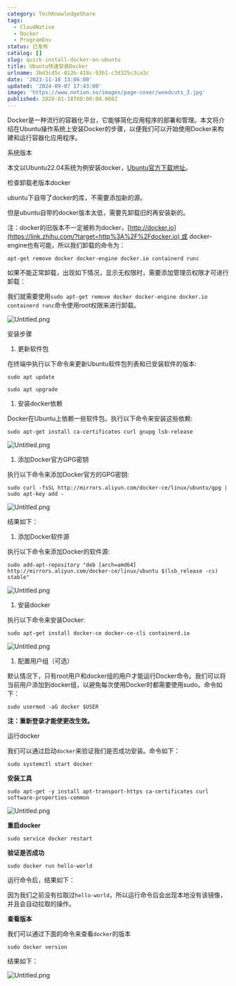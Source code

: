 ```yaml
---
category: TechKnowledgeShare
tags:
  - CloudNative
  - Docker
  - ProgramEnv
status: 已发布
catalog: []
slug: quick-install-docker-on-ubuntu
title: Ubuntu快速安装Docker
urlname: 3bd3cd5c-012b-418c-93b1-c3d325c3ca3c
date: '2023-11-18 13:06:00'
updated: '2024-09-07 17:43:00'
image: 'https://www.notion.so/images/page-cover/woodcuts_3.jpg'
published: 2020-01-18T08:00:00.000Z
---
```


Docker是一种流行的容器化平台，它能够简化应用程序的部署和管理。本文将介绍在Ubuntu操作系统上安装Docker的步骤，以便我们可以开始使用Docker来构建和运行容器化应用程序。


系统版本


本文以Ubuntu22.04系统为例安装docker，[Ubuntu官方下载地址](https://link.zhihu.com/?target=https%3A%2F%2Fubuntu.com%2Fdownload)。


检查卸载老版本docker


ubuntu下自带了docker的库，不需要添加新的源。


但是ubuntu自带的docker版本太低，需要先卸载旧的再安装新的。


注：docker的旧版本不一定被称为docker，[http://docker.io](https://link.zhihu.com/?target=http%3A%2F%2Fdocker.io) 或 docker-engine也有可能，所以我们卸载的命令为：


`apt-get remove docker docker-engine docker.io containerd runc`


如果不能正常卸载，出现如下情况，显示无权限时，需要添加管理员权限才可进行卸载：


我们就需要使用`sudo apt-get remove docker docker-engine docker.io containerd runc`命令使用root权限来进行卸载。


![Untitled.png](https://prod-files-secure.s3.us-west-2.amazonaws.com/5d24fe63-e567-4804-86f9-9fdc62e13082/39952d0f-7851-4550-b715-72a33876c773/Untitled.png?X-Amz-Algorithm=AWS4-HMAC-SHA256&X-Amz-Content-Sha256=UNSIGNED-PAYLOAD&X-Amz-Credential=ASIAZI2LB466RU2NAVT3%2F20250221%2Fus-west-2%2Fs3%2Faws4_request&X-Amz-Date=20250221T053713Z&X-Amz-Expires=3600&X-Amz-Security-Token=IQoJb3JpZ2luX2VjEKX%2F%2F%2F%2F%2F%2F%2F%2F%2F%2FwEaCXVzLXdlc3QtMiJHMEUCIBbuKFNfMbA9OtO5p9owTHEVFmNkma1zTL5hlyTrR7c4AiEAp51Wr3m8Or4WdtFHZbMhaF%2F3k9X%2BQpwznSLtcH2e4kEqiAQIzv%2F%2F%2F%2F%2F%2F%2F%2F%2F%2FARAAGgw2Mzc0MjMxODM4MDUiDBhlDW5%2BJtGT0abisCrcA2K6FzLN2q2mxr5oiVPUSzD%2BKim%2Fws%2BklLQRXTbo3kHJyazF91RuubEyvO74nIZQ%2FE02r3bMU9oymiN3nuYHHqwW0Z0TNcga27UmPeEtQVZTpjF7mO7ZPzLyq4o7U1MZfrkJZR877jA6h2yhnljqr7TtjFTX4kG7VurJKM9OLOren3wXbvQMexXjFq4k6K206CYM2oZezxXuD2oCIYM5EugOLJOEJaWrYvyMkLjGu69ubsvv8%2FRH9blugV2lmnZzlQUuoc09FWpgd%2ByQzLg6SIeGmmAI7OUQjJgI4GGughG%2BVXMHfc8zJWTJaQXTfBmGqlLpNeFM2nmCnjSWVVBjJXN3xicr8oq8sHbVoBJpSNu3KiM3%2F%2Bsut%2BE8OR0Uu%2FQc1O3xk3S936AD92qMPz88p9EyMocstgrJgV%2FetobxufA7PQ3bU6bEqjsd8I6fh%2Frc9tmB6t1HuqeW1LemGzge6U7SJxkgTsz672BoHPmerrGShUg6Xds9gaFnRukJ7DG%2FokI1o3kuo5prOdBsyihEREW6by0ZTsWIWQ469BhDWHkMLKwJGMGGjMUTpKJW70UE7OIsaeR7VuMDqZe%2Fs7DEYMiqECjUibqr2XQ6JoYanjwmaVEXaiOXWyVEEEQmMJuF4L0GOqUBZJdC1GFJcCoAYCFZMPGVG4tPAz%2BAvjsKispIRGkWDoNItdRtBMWVhIfaa1GU59fGO1E2Ddop%2FtiWKaj1NZRU3QB%2Fz0bexIqUa6cb4g7x43ZQZjqprw8ugXTGa2QPqfjDIS%2FZRe2HjM3wWuXFcdk3%2FG9VxJGPemIOZ0cuR3jJx6mhQ4%2FVZttzoVArQLChFvQb7gLPbnSW65%2BlgHwuYqUnSRXaplwC&X-Amz-Signature=501bef1533433bf6398f6a58e6a19e4c3196927da381ba3839aa3dbb0e9b64b7&X-Amz-SignedHeaders=host&x-id=GetObject)


安装步骤

1. 更新软件包

在终端中执行以下命令来更新Ubuntu软件包列表和已安装软件的版本:


`sudo apt update`


`sudo apt upgrade`

1. 安装docker依赖

Docker在Ubuntu上依赖一些软件包。执行以下命令来安装这些依赖:


`sudo apt-get install ca-certificates curl gnupg lsb-release`


![Untitled.png](https://prod-files-secure.s3.us-west-2.amazonaws.com/5d24fe63-e567-4804-86f9-9fdc62e13082/b5a549a8-6621-4824-a151-93e8b0592f14/Untitled.png?X-Amz-Algorithm=AWS4-HMAC-SHA256&X-Amz-Content-Sha256=UNSIGNED-PAYLOAD&X-Amz-Credential=ASIAZI2LB466RU2NAVT3%2F20250221%2Fus-west-2%2Fs3%2Faws4_request&X-Amz-Date=20250221T053713Z&X-Amz-Expires=3600&X-Amz-Security-Token=IQoJb3JpZ2luX2VjEKX%2F%2F%2F%2F%2F%2F%2F%2F%2F%2FwEaCXVzLXdlc3QtMiJHMEUCIBbuKFNfMbA9OtO5p9owTHEVFmNkma1zTL5hlyTrR7c4AiEAp51Wr3m8Or4WdtFHZbMhaF%2F3k9X%2BQpwznSLtcH2e4kEqiAQIzv%2F%2F%2F%2F%2F%2F%2F%2F%2F%2FARAAGgw2Mzc0MjMxODM4MDUiDBhlDW5%2BJtGT0abisCrcA2K6FzLN2q2mxr5oiVPUSzD%2BKim%2Fws%2BklLQRXTbo3kHJyazF91RuubEyvO74nIZQ%2FE02r3bMU9oymiN3nuYHHqwW0Z0TNcga27UmPeEtQVZTpjF7mO7ZPzLyq4o7U1MZfrkJZR877jA6h2yhnljqr7TtjFTX4kG7VurJKM9OLOren3wXbvQMexXjFq4k6K206CYM2oZezxXuD2oCIYM5EugOLJOEJaWrYvyMkLjGu69ubsvv8%2FRH9blugV2lmnZzlQUuoc09FWpgd%2ByQzLg6SIeGmmAI7OUQjJgI4GGughG%2BVXMHfc8zJWTJaQXTfBmGqlLpNeFM2nmCnjSWVVBjJXN3xicr8oq8sHbVoBJpSNu3KiM3%2F%2Bsut%2BE8OR0Uu%2FQc1O3xk3S936AD92qMPz88p9EyMocstgrJgV%2FetobxufA7PQ3bU6bEqjsd8I6fh%2Frc9tmB6t1HuqeW1LemGzge6U7SJxkgTsz672BoHPmerrGShUg6Xds9gaFnRukJ7DG%2FokI1o3kuo5prOdBsyihEREW6by0ZTsWIWQ469BhDWHkMLKwJGMGGjMUTpKJW70UE7OIsaeR7VuMDqZe%2Fs7DEYMiqECjUibqr2XQ6JoYanjwmaVEXaiOXWyVEEEQmMJuF4L0GOqUBZJdC1GFJcCoAYCFZMPGVG4tPAz%2BAvjsKispIRGkWDoNItdRtBMWVhIfaa1GU59fGO1E2Ddop%2FtiWKaj1NZRU3QB%2Fz0bexIqUa6cb4g7x43ZQZjqprw8ugXTGa2QPqfjDIS%2FZRe2HjM3wWuXFcdk3%2FG9VxJGPemIOZ0cuR3jJx6mhQ4%2FVZttzoVArQLChFvQb7gLPbnSW65%2BlgHwuYqUnSRXaplwC&X-Amz-Signature=8fdb09897d8921a06be4a07e411ec398549dd86a3199d72de0c86b16d4ed9360&X-Amz-SignedHeaders=host&x-id=GetObject)

1. 添加Docker官方GPG密钥

执行以下命令来添加Docker官方的GPG密钥:


`sudo curl -fsSL http://mirrors.aliyun.com/docker-ce/linux/ubuntu/gpg | sudo apt-key add -`


![Untitled.png](https://prod-files-secure.s3.us-west-2.amazonaws.com/5d24fe63-e567-4804-86f9-9fdc62e13082/98014b5e-f5b7-4b16-804e-ab6917971bd3/Untitled.png?X-Amz-Algorithm=AWS4-HMAC-SHA256&X-Amz-Content-Sha256=UNSIGNED-PAYLOAD&X-Amz-Credential=ASIAZI2LB466RU2NAVT3%2F20250221%2Fus-west-2%2Fs3%2Faws4_request&X-Amz-Date=20250221T053713Z&X-Amz-Expires=3600&X-Amz-Security-Token=IQoJb3JpZ2luX2VjEKX%2F%2F%2F%2F%2F%2F%2F%2F%2F%2FwEaCXVzLXdlc3QtMiJHMEUCIBbuKFNfMbA9OtO5p9owTHEVFmNkma1zTL5hlyTrR7c4AiEAp51Wr3m8Or4WdtFHZbMhaF%2F3k9X%2BQpwznSLtcH2e4kEqiAQIzv%2F%2F%2F%2F%2F%2F%2F%2F%2F%2FARAAGgw2Mzc0MjMxODM4MDUiDBhlDW5%2BJtGT0abisCrcA2K6FzLN2q2mxr5oiVPUSzD%2BKim%2Fws%2BklLQRXTbo3kHJyazF91RuubEyvO74nIZQ%2FE02r3bMU9oymiN3nuYHHqwW0Z0TNcga27UmPeEtQVZTpjF7mO7ZPzLyq4o7U1MZfrkJZR877jA6h2yhnljqr7TtjFTX4kG7VurJKM9OLOren3wXbvQMexXjFq4k6K206CYM2oZezxXuD2oCIYM5EugOLJOEJaWrYvyMkLjGu69ubsvv8%2FRH9blugV2lmnZzlQUuoc09FWpgd%2ByQzLg6SIeGmmAI7OUQjJgI4GGughG%2BVXMHfc8zJWTJaQXTfBmGqlLpNeFM2nmCnjSWVVBjJXN3xicr8oq8sHbVoBJpSNu3KiM3%2F%2Bsut%2BE8OR0Uu%2FQc1O3xk3S936AD92qMPz88p9EyMocstgrJgV%2FetobxufA7PQ3bU6bEqjsd8I6fh%2Frc9tmB6t1HuqeW1LemGzge6U7SJxkgTsz672BoHPmerrGShUg6Xds9gaFnRukJ7DG%2FokI1o3kuo5prOdBsyihEREW6by0ZTsWIWQ469BhDWHkMLKwJGMGGjMUTpKJW70UE7OIsaeR7VuMDqZe%2Fs7DEYMiqECjUibqr2XQ6JoYanjwmaVEXaiOXWyVEEEQmMJuF4L0GOqUBZJdC1GFJcCoAYCFZMPGVG4tPAz%2BAvjsKispIRGkWDoNItdRtBMWVhIfaa1GU59fGO1E2Ddop%2FtiWKaj1NZRU3QB%2Fz0bexIqUa6cb4g7x43ZQZjqprw8ugXTGa2QPqfjDIS%2FZRe2HjM3wWuXFcdk3%2FG9VxJGPemIOZ0cuR3jJx6mhQ4%2FVZttzoVArQLChFvQb7gLPbnSW65%2BlgHwuYqUnSRXaplwC&X-Amz-Signature=f3692f4d3c1ad5a0024c3b666706c0afca2fae0182808a051b2ca69941802c27&X-Amz-SignedHeaders=host&x-id=GetObject)


结果如下：

1. 添加Docker软件源

执行以下命令来添加Docker的软件源:


`sudo add-apt-repository "deb [arch=amd64] http://mirrors.aliyun.com/docker-ce/linux/ubuntu $(lsb_release -cs) stable"`


![Untitled.png](https://prod-files-secure.s3.us-west-2.amazonaws.com/5d24fe63-e567-4804-86f9-9fdc62e13082/7fc5bdbe-9d4c-48b8-ba03-3309380f47ba/Untitled.png?X-Amz-Algorithm=AWS4-HMAC-SHA256&X-Amz-Content-Sha256=UNSIGNED-PAYLOAD&X-Amz-Credential=ASIAZI2LB466RU2NAVT3%2F20250221%2Fus-west-2%2Fs3%2Faws4_request&X-Amz-Date=20250221T053713Z&X-Amz-Expires=3600&X-Amz-Security-Token=IQoJb3JpZ2luX2VjEKX%2F%2F%2F%2F%2F%2F%2F%2F%2F%2FwEaCXVzLXdlc3QtMiJHMEUCIBbuKFNfMbA9OtO5p9owTHEVFmNkma1zTL5hlyTrR7c4AiEAp51Wr3m8Or4WdtFHZbMhaF%2F3k9X%2BQpwznSLtcH2e4kEqiAQIzv%2F%2F%2F%2F%2F%2F%2F%2F%2F%2FARAAGgw2Mzc0MjMxODM4MDUiDBhlDW5%2BJtGT0abisCrcA2K6FzLN2q2mxr5oiVPUSzD%2BKim%2Fws%2BklLQRXTbo3kHJyazF91RuubEyvO74nIZQ%2FE02r3bMU9oymiN3nuYHHqwW0Z0TNcga27UmPeEtQVZTpjF7mO7ZPzLyq4o7U1MZfrkJZR877jA6h2yhnljqr7TtjFTX4kG7VurJKM9OLOren3wXbvQMexXjFq4k6K206CYM2oZezxXuD2oCIYM5EugOLJOEJaWrYvyMkLjGu69ubsvv8%2FRH9blugV2lmnZzlQUuoc09FWpgd%2ByQzLg6SIeGmmAI7OUQjJgI4GGughG%2BVXMHfc8zJWTJaQXTfBmGqlLpNeFM2nmCnjSWVVBjJXN3xicr8oq8sHbVoBJpSNu3KiM3%2F%2Bsut%2BE8OR0Uu%2FQc1O3xk3S936AD92qMPz88p9EyMocstgrJgV%2FetobxufA7PQ3bU6bEqjsd8I6fh%2Frc9tmB6t1HuqeW1LemGzge6U7SJxkgTsz672BoHPmerrGShUg6Xds9gaFnRukJ7DG%2FokI1o3kuo5prOdBsyihEREW6by0ZTsWIWQ469BhDWHkMLKwJGMGGjMUTpKJW70UE7OIsaeR7VuMDqZe%2Fs7DEYMiqECjUibqr2XQ6JoYanjwmaVEXaiOXWyVEEEQmMJuF4L0GOqUBZJdC1GFJcCoAYCFZMPGVG4tPAz%2BAvjsKispIRGkWDoNItdRtBMWVhIfaa1GU59fGO1E2Ddop%2FtiWKaj1NZRU3QB%2Fz0bexIqUa6cb4g7x43ZQZjqprw8ugXTGa2QPqfjDIS%2FZRe2HjM3wWuXFcdk3%2FG9VxJGPemIOZ0cuR3jJx6mhQ4%2FVZttzoVArQLChFvQb7gLPbnSW65%2BlgHwuYqUnSRXaplwC&X-Amz-Signature=e17a22397c74d960c21b60aea3a78f281a110ead047436d70c8fa883fc6efd21&X-Amz-SignedHeaders=host&x-id=GetObject)

1. 安装docker

执行以下命令来安装Docker:


`sudo apt-get install docker-ce docker-ce-cli containerd.io`


![Untitled.png](https://prod-files-secure.s3.us-west-2.amazonaws.com/5d24fe63-e567-4804-86f9-9fdc62e13082/d5ede442-ffc5-49c3-a76a-76559a797244/Untitled.png?X-Amz-Algorithm=AWS4-HMAC-SHA256&X-Amz-Content-Sha256=UNSIGNED-PAYLOAD&X-Amz-Credential=ASIAZI2LB466RU2NAVT3%2F20250221%2Fus-west-2%2Fs3%2Faws4_request&X-Amz-Date=20250221T053713Z&X-Amz-Expires=3600&X-Amz-Security-Token=IQoJb3JpZ2luX2VjEKX%2F%2F%2F%2F%2F%2F%2F%2F%2F%2FwEaCXVzLXdlc3QtMiJHMEUCIBbuKFNfMbA9OtO5p9owTHEVFmNkma1zTL5hlyTrR7c4AiEAp51Wr3m8Or4WdtFHZbMhaF%2F3k9X%2BQpwznSLtcH2e4kEqiAQIzv%2F%2F%2F%2F%2F%2F%2F%2F%2F%2FARAAGgw2Mzc0MjMxODM4MDUiDBhlDW5%2BJtGT0abisCrcA2K6FzLN2q2mxr5oiVPUSzD%2BKim%2Fws%2BklLQRXTbo3kHJyazF91RuubEyvO74nIZQ%2FE02r3bMU9oymiN3nuYHHqwW0Z0TNcga27UmPeEtQVZTpjF7mO7ZPzLyq4o7U1MZfrkJZR877jA6h2yhnljqr7TtjFTX4kG7VurJKM9OLOren3wXbvQMexXjFq4k6K206CYM2oZezxXuD2oCIYM5EugOLJOEJaWrYvyMkLjGu69ubsvv8%2FRH9blugV2lmnZzlQUuoc09FWpgd%2ByQzLg6SIeGmmAI7OUQjJgI4GGughG%2BVXMHfc8zJWTJaQXTfBmGqlLpNeFM2nmCnjSWVVBjJXN3xicr8oq8sHbVoBJpSNu3KiM3%2F%2Bsut%2BE8OR0Uu%2FQc1O3xk3S936AD92qMPz88p9EyMocstgrJgV%2FetobxufA7PQ3bU6bEqjsd8I6fh%2Frc9tmB6t1HuqeW1LemGzge6U7SJxkgTsz672BoHPmerrGShUg6Xds9gaFnRukJ7DG%2FokI1o3kuo5prOdBsyihEREW6by0ZTsWIWQ469BhDWHkMLKwJGMGGjMUTpKJW70UE7OIsaeR7VuMDqZe%2Fs7DEYMiqECjUibqr2XQ6JoYanjwmaVEXaiOXWyVEEEQmMJuF4L0GOqUBZJdC1GFJcCoAYCFZMPGVG4tPAz%2BAvjsKispIRGkWDoNItdRtBMWVhIfaa1GU59fGO1E2Ddop%2FtiWKaj1NZRU3QB%2Fz0bexIqUa6cb4g7x43ZQZjqprw8ugXTGa2QPqfjDIS%2FZRe2HjM3wWuXFcdk3%2FG9VxJGPemIOZ0cuR3jJx6mhQ4%2FVZttzoVArQLChFvQb7gLPbnSW65%2BlgHwuYqUnSRXaplwC&X-Amz-Signature=583b167980bd214cb64343447026aa798c59346523babb1458953e4b0732fd3f&X-Amz-SignedHeaders=host&x-id=GetObject)

1. 配置用户组（可选）

默认情况下，只有root用户和docker组的用户才能运行Docker命令。我们可以将当前用户添加到docker组，以避免每次使用Docker时都需要使用sudo。命令如下：


`sudo usermod -aG docker $USER`


**注：重新登录才能使更改生效。**


运行docker


我们可以通过启动`docker`来验证我们是否成功安装。命令如下：


`sudo systemctl start docker`


**安装工具**


`sudo apt-get -y install apt-transport-https ca-certificates curl software-properties-common`


![Untitled.png](https://prod-files-secure.s3.us-west-2.amazonaws.com/5d24fe63-e567-4804-86f9-9fdc62e13082/0c3615c1-94db-46f5-9743-68bb221a9964/Untitled.png?X-Amz-Algorithm=AWS4-HMAC-SHA256&X-Amz-Content-Sha256=UNSIGNED-PAYLOAD&X-Amz-Credential=ASIAZI2LB466RU2NAVT3%2F20250221%2Fus-west-2%2Fs3%2Faws4_request&X-Amz-Date=20250221T053713Z&X-Amz-Expires=3600&X-Amz-Security-Token=IQoJb3JpZ2luX2VjEKX%2F%2F%2F%2F%2F%2F%2F%2F%2F%2FwEaCXVzLXdlc3QtMiJHMEUCIBbuKFNfMbA9OtO5p9owTHEVFmNkma1zTL5hlyTrR7c4AiEAp51Wr3m8Or4WdtFHZbMhaF%2F3k9X%2BQpwznSLtcH2e4kEqiAQIzv%2F%2F%2F%2F%2F%2F%2F%2F%2F%2FARAAGgw2Mzc0MjMxODM4MDUiDBhlDW5%2BJtGT0abisCrcA2K6FzLN2q2mxr5oiVPUSzD%2BKim%2Fws%2BklLQRXTbo3kHJyazF91RuubEyvO74nIZQ%2FE02r3bMU9oymiN3nuYHHqwW0Z0TNcga27UmPeEtQVZTpjF7mO7ZPzLyq4o7U1MZfrkJZR877jA6h2yhnljqr7TtjFTX4kG7VurJKM9OLOren3wXbvQMexXjFq4k6K206CYM2oZezxXuD2oCIYM5EugOLJOEJaWrYvyMkLjGu69ubsvv8%2FRH9blugV2lmnZzlQUuoc09FWpgd%2ByQzLg6SIeGmmAI7OUQjJgI4GGughG%2BVXMHfc8zJWTJaQXTfBmGqlLpNeFM2nmCnjSWVVBjJXN3xicr8oq8sHbVoBJpSNu3KiM3%2F%2Bsut%2BE8OR0Uu%2FQc1O3xk3S936AD92qMPz88p9EyMocstgrJgV%2FetobxufA7PQ3bU6bEqjsd8I6fh%2Frc9tmB6t1HuqeW1LemGzge6U7SJxkgTsz672BoHPmerrGShUg6Xds9gaFnRukJ7DG%2FokI1o3kuo5prOdBsyihEREW6by0ZTsWIWQ469BhDWHkMLKwJGMGGjMUTpKJW70UE7OIsaeR7VuMDqZe%2Fs7DEYMiqECjUibqr2XQ6JoYanjwmaVEXaiOXWyVEEEQmMJuF4L0GOqUBZJdC1GFJcCoAYCFZMPGVG4tPAz%2BAvjsKispIRGkWDoNItdRtBMWVhIfaa1GU59fGO1E2Ddop%2FtiWKaj1NZRU3QB%2Fz0bexIqUa6cb4g7x43ZQZjqprw8ugXTGa2QPqfjDIS%2FZRe2HjM3wWuXFcdk3%2FG9VxJGPemIOZ0cuR3jJx6mhQ4%2FVZttzoVArQLChFvQb7gLPbnSW65%2BlgHwuYqUnSRXaplwC&X-Amz-Signature=830d69e0b434f938e723ab758b02cc963df6d4cc0dd9e2c3cc6c75a8f1a4b03e&X-Amz-SignedHeaders=host&x-id=GetObject)


**重启docker**


`sudo service docker restart`


**验证是否成功**


`sudo docker run hello-world`


运行命令后，结果如下：


因为我们之前没有拉取过`hello-world`，所以运行命令后会出现本地没有该镜像，并且会自动拉取的操作。


**查看版本**


我们可以通过下面的命令来查看`docker`的版本


`sudo docker version`


结果如下：


![Untitled.png](https://prod-files-secure.s3.us-west-2.amazonaws.com/5d24fe63-e567-4804-86f9-9fdc62e13082/efdb509a-3c1e-41a3-91ee-a1bd88793688/Untitled.png?X-Amz-Algorithm=AWS4-HMAC-SHA256&X-Amz-Content-Sha256=UNSIGNED-PAYLOAD&X-Amz-Credential=ASIAZI2LB466RU2NAVT3%2F20250221%2Fus-west-2%2Fs3%2Faws4_request&X-Amz-Date=20250221T053713Z&X-Amz-Expires=3600&X-Amz-Security-Token=IQoJb3JpZ2luX2VjEKX%2F%2F%2F%2F%2F%2F%2F%2F%2F%2FwEaCXVzLXdlc3QtMiJHMEUCIBbuKFNfMbA9OtO5p9owTHEVFmNkma1zTL5hlyTrR7c4AiEAp51Wr3m8Or4WdtFHZbMhaF%2F3k9X%2BQpwznSLtcH2e4kEqiAQIzv%2F%2F%2F%2F%2F%2F%2F%2F%2F%2FARAAGgw2Mzc0MjMxODM4MDUiDBhlDW5%2BJtGT0abisCrcA2K6FzLN2q2mxr5oiVPUSzD%2BKim%2Fws%2BklLQRXTbo3kHJyazF91RuubEyvO74nIZQ%2FE02r3bMU9oymiN3nuYHHqwW0Z0TNcga27UmPeEtQVZTpjF7mO7ZPzLyq4o7U1MZfrkJZR877jA6h2yhnljqr7TtjFTX4kG7VurJKM9OLOren3wXbvQMexXjFq4k6K206CYM2oZezxXuD2oCIYM5EugOLJOEJaWrYvyMkLjGu69ubsvv8%2FRH9blugV2lmnZzlQUuoc09FWpgd%2ByQzLg6SIeGmmAI7OUQjJgI4GGughG%2BVXMHfc8zJWTJaQXTfBmGqlLpNeFM2nmCnjSWVVBjJXN3xicr8oq8sHbVoBJpSNu3KiM3%2F%2Bsut%2BE8OR0Uu%2FQc1O3xk3S936AD92qMPz88p9EyMocstgrJgV%2FetobxufA7PQ3bU6bEqjsd8I6fh%2Frc9tmB6t1HuqeW1LemGzge6U7SJxkgTsz672BoHPmerrGShUg6Xds9gaFnRukJ7DG%2FokI1o3kuo5prOdBsyihEREW6by0ZTsWIWQ469BhDWHkMLKwJGMGGjMUTpKJW70UE7OIsaeR7VuMDqZe%2Fs7DEYMiqECjUibqr2XQ6JoYanjwmaVEXaiOXWyVEEEQmMJuF4L0GOqUBZJdC1GFJcCoAYCFZMPGVG4tPAz%2BAvjsKispIRGkWDoNItdRtBMWVhIfaa1GU59fGO1E2Ddop%2FtiWKaj1NZRU3QB%2Fz0bexIqUa6cb4g7x43ZQZjqprw8ugXTGa2QPqfjDIS%2FZRe2HjM3wWuXFcdk3%2FG9VxJGPemIOZ0cuR3jJx6mhQ4%2FVZttzoVArQLChFvQb7gLPbnSW65%2BlgHwuYqUnSRXaplwC&X-Amz-Signature=0af34cea30a1cacff9dc99cffef3c0d4570ad189806053f8411503dc478ab877&X-Amz-SignedHeaders=host&x-id=GetObject)

